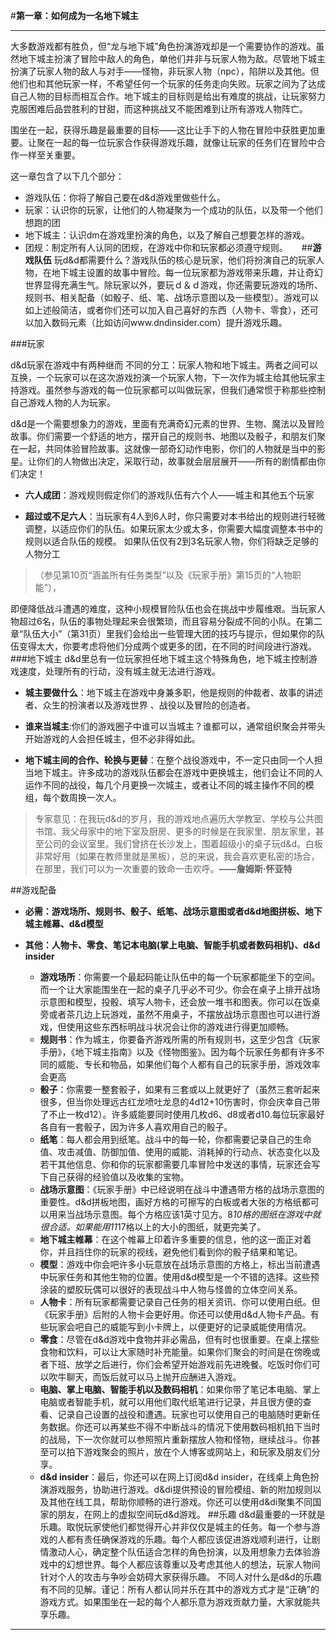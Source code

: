 #**第一章：如何成为一名地下城主**
***

大多数游戏都有胜负，但“龙与地下城”角色扮演游戏却是一个需要协作的游戏。虽然地下城主扮演了冒险中敌人的角色，单他们并非与玩家人物为敌。尽管地下城主扮演了玩家人物的敌人与对手——怪物，非玩家人物（npc），陷阱以及其他。但他们也和其他玩家一样，不希望任何一个玩家的任务走向失败。玩家之间为了达成自己人物的目标而相互合作。地下城主的目标则是给出有难度的挑战，让玩家努力克服困难后品尝胜利的甘甜，而这种挑战又不能困难到让所有游戏人物阵亡。

围坐在一起，获得乐趣是最重要的目标——这比让手下的人物在冒险中获胜更加重要。让聚在一起的每一位玩家合作获得游戏乐趣，就像让玩家的任务们在冒险中合作一样至关重要。

这一章包含了以下几个部分：

- 游戏队伍：你将了解自己要在d&d游戏里做些什么。
- 玩家：认识你的玩家，让他们的人物凝聚为一个成功的队伍，以及带一个他们想跑的团
- 地下城主：认识dm在游戏里扮演的角色，以及了解自己想要怎样的游戏。
- 团规：制定所有人认同的团规，在游戏中你和玩家都必须遵守规则。
 
##**游戏队伍**
玩d&d都需要什么？游戏队伍的核心是玩家，他们将扮演自己的玩家人物，在地下城主设置的故事中冒险。每一位玩家都为游戏带来乐趣，并让奇幻世界显得充满生气。除玩家以外，要玩ｄ＆ｄ游戏，你还需要玩游戏的场所、规则书、相关配备（如骰子、纸、笔、战场示意图以及一些模型）。游戏可以如上述般简洁，或者你们还可以加入自己喜好的东西（人物卡、零食），还可以加入数码元素（比如访问www.dndinsider.com）提升游戏乐趣。

###玩家

d&d玩家在游戏中有两种继而 不同的分工：玩家人物和地下城主。两者之间可以互换，一个玩家可以在这次游戏扮演一个玩家人物，下一次作为城主给其他玩家主持游戏。虽然参与游戏的每一位玩家都可以叫做玩家，但我们通常惯于称那些控制自己游戏人物的人为玩家。

d&d是一个需要想象力的游戏，里面有充满奇幻元素的世界、生物、魔法以及冒险故事。你们需要一个舒适的地方，摆开自己的规则书、地图以及骰子，和朋友们聚在一起，共同体验冒险故事。这就像一部奇幻动作电影，你们的人物就是当中的影星。让你们的人物做出决定，采取行动，故事就会层层展开——所有的剧情都由你们决定！

- **六人成团**：游戏规则假定你们的游戏队伍有六个人——城主和其他五个玩家

- **超过或不足六人**：当玩家有4人到6人时，你只需要对本书给出的规则进行轻微调整，以适应你们的队伍。如果玩家太少或太多，你需要大幅度调整本书中的规则以适合队伍的规模。
如果队伍仅有2到3名玩家人物，你们将缺乏足够的人物分工 
>（参见第10页“涵盖所有任务类型”以及《玩家手册》第15页的“人物职能”），

即便降低战斗遭遇的难度，这种小规模冒险队伍也会在挑战中步履维艰。当玩家人物超过6名，队伍的事物处理起来会很繁琐，而且容易分裂成不同的小队。在第二章“队伍大小”（第31页）里我们会给出一些管理大团的技巧与提示，但如果你的队伍变得太大，你要考虑将他们分成两个或更多的团，在不同的时间段进行游戏。
###地下城主
d&d里总有一位玩家担任地下城主这个特殊角色，地下城主控制游戏速度，处理所有的行动，没有城主就无法进行游戏。

- **城主要做什么**：地下城主在游戏中身兼多职，他是规则的仲裁者、故事的讲述者、众生的扮演者以及游戏世界 、战役以及冒险的创造者。

- **谁来当城主**:你们的游戏圈子中谁可以当城主？谁都可以，通常组织聚会并带头开始游戏的人会担任城主，但不必非得如此。

- **地下城主间的合作、轮换与更替**：在整个战役游戏中，不一定只由同一个人担当地下城主。许多成功的游戏队伍都会在游戏中更换城主，他们会让不同的人运作不同的战役，每几个月更换一次城主，或者让不同的城主操作不同的模组，每个数周换一次人。
>专家意见：在我玩d&d的岁月，我的游戏地点遍历大学教室、学校与公共图书馆、我父母家中的地下室及厨房、更多的时候是在我家里、朋友家里，甚至公司的会议室里。我们曾挤在长沙发上，围着超级小的桌子玩d&d。白板非常好用（如果在教师里就是黑板），总的来说，我会喜欢更私密的场合，在那里，我们可以为一次重要的致命一击欢呼。**——詹姆斯·怀亚特**


##游戏配备
- **必需：游戏场所、规则书、骰子、纸笔、战场示意图或者d&d地图拼板、地下城主帷幕、d&d模型**
- **其他：人物卡、零食、笔记本电脑(掌上电脑、智能手机或者数码相机)、d&d insider** 

    - **游戏场所**：你需要一个最起码能让队伍中的每一个玩家都能坐下的空间。而一个让大家能围坐在一起的桌子几乎必不可少。你会在桌子上排开战场示意图和模型，投骰、填写人物卡，还会放一堆书和图表。你可以在饭桌旁或者茶几边上玩游戏，虽然不用桌子，不摆放战场示意图也可以进行游戏，但使用这些东西标明战斗状况会让你的游戏进行得更加顺畅。
    - **规则书**：作为城主，你要备齐游戏所需的所有规则书，这至少包含《玩家手册》，《地下城主指南》以及《怪物图鉴》。因为每个玩家任务都有许多不同的威能、专长和物品，如果他们每个人都有自己的玩家手册，游戏效率会更高
    - **骰子**：你需要一整套骰子，如果有三套或以上就更好了（虽然三套听起来很多，但当你处理远古红龙喷吐龙息的4d12+10伤害时，你会庆幸自己带了不止一枚d12）。许多威能要同时使用几枚d6、d8或者d10.每位玩家最好各自有一套骰子，因为许多人喜欢用自己的骰子。
    - **纸笔**：每人都会用到纸笔。战斗中的每一轮，你都需要记录自己的生命值、攻击减值、防御加值、使用的威能、消耗掉的行动点、状态变化以及若干其他信息、你和你的玩家都需要几率冒险中发送的事情，玩家还会写下自己获得的经验值以及收集的宝物。
    - **战场示意图**：《玩家手册》中已经说明在战斗中遭遇带方格的战场示意图的重要性。d&d拼板地图，画好方格的可擦写的白板或者大张的方格纸都可以用来当战场示意图。每个方格应该1英寸见方。8*10格的图纸在游戏中就很合适。如果能用11*17格以上的大小的图纸，就更完美了。
    - **地下城主帷幕**：在这个帷幕上印着许多重要的信息，他的这一面正对着你，并且挡住你的玩家的视线，避免他们看到你的骰子结果和笔记。
    - **模型**：游戏中你会吧许多小玩意放在战场示意图的方格上，标出当前遭遇中玩家任务和其他生物的位置。使用d&d模型是一个不错的选择。这些预涂装的塑胶玩偶可以很好的表现战斗中人物与怪兽的立体空间关系。
    - **人物卡**：所有玩家都需要记录自己任务的相关资讯、你可以使用白纸。但《玩家手册》后附的人物卡会更好用。你还可以使用d&d人物卡产品。有些玩家会吧自己的威能写到小卡牌上，以便更好的记录威能使用情况。
    - **零食**：尽管在d&d游戏中食物并非必需品，但有时也很重要。在桌上摆些食物和饮料，可以让大家随时补充能量。如果你们聚会的时间是在傍晚或者下班、放学之后进行，你们会希望开始游戏前先进晚餐。吃饭时你们可以吹牛聊天，而饭后就可以马上抛开应酬进入游戏。
    - **电脑、掌上电脑、智能手机以及数码相机**：如果你带了笔记本电脑、掌上电脑或者智能手机，就可以用他们取代纸笔进行记录，并且很方便的查看、记录自己设置的战役和遭遇。玩家也可以使用自己的电脑随时更新任务数据。你还可以再某些不得不中断战斗的情况下使用数码相机拍下当时的战局，下一次你就可以参照照片重新摆放人物和怪物，继续战斗。你甚至可以拍下游戏聚会的照片，放在个人博客或网站上，和玩家及朋友们分享。
    - **d&d insider**：最后，你还可以在网上订阅d&d insider，在线桌上角色扮演游戏服务，协助进行游戏。d&di提供预设的冒险模组、新的附加规则以及其他在线工具，帮助你顺畅的进行游戏。你还可以使用d&di聚集不同国家的朋友，在网上的虚拟空间玩d&d游戏。
##乐趣
d&d最重要的一环就是乐趣。取悦玩家使他们都觉得开心并非仅仅是城主的任务。每一个参与游戏的人都有责任确保游戏的乐趣。每个人都应该促进游戏顺利进行，让剧情激动人心，确定整个队伍适合怎样的角色扮演，以及用想象力去体验游戏中的幻想世界。每个人都应该尊重以及考虑其他人的想法，玩家人物间针对个人的攻击与争吵会妨碍大家获得乐趣。
不同人对什么是d&d的乐趣有不同的见解。谨记：所有人都认同并乐在其中的游戏方式才是“正确”的游戏方式。如果围坐在一起的每个人都乐意为游戏贡献力量，大家就能共享乐趣。
***

